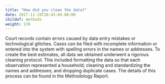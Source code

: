```yaml
---
title: "How did you clean the data?"
date: 2017-11-19T20:43:49-08:00
childof: methods
weight: 170
---
```

Court records contain errors caused by data entry mistakes or technological glitches. Cases can be filed with incomplete information or entered into the system with spelling errors in the names or addresses. To create the best estimates, all data we obtained underwent a rigorous cleaning protocol. This included formatting the data so that each observation represented a household; cleaning and standardizing the names and addresses; and dropping duplicate cases. The details of this process can be found in the Methodology Report.